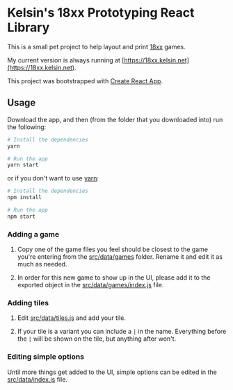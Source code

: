 # Kelsin's 18xx Prototyping React Library

This is a small pet project to help layout and print
[18xx](https://en.wikipedia.org/wiki/18XX) games.

My current version is always running at
[https://18xx.kelsin.net](https://18xx.kelsin.net).

This project was bootstrapped with [Create React
App](https://github.com/facebookincubator/create-react-app).

## Usage

Download the app, and then (from the folder that you downloaded into) run the
following:

```sh
# Install the dependencies
yarn

# Run the app
yarn start
```

or if you don't want to use [yarn](https://yarnpkg.com/en/):

```sh
# Install the dependencies
npm install

# Run the app
npm start
```

### Adding a game

1. Copy one of the game files you feel should be closest to the game you're
   entering from the [src/data/games](src/data/games) folder. Rename it and edit it as
   much as needed.

2. In order for this new game to show up in the UI, please add it to the
   exported object in the [src/data/games/index.js](src/data/games/index.js)
   file.

### Adding tiles

1. Edit [src/data/tiles.js](src/data/tiles.js) and add your tile.

2. If your tile is a variant you can include a `|` in the name. Everything
   before the `|` will be shown on the tile, but anything after won't.

### Editing simple options

Until more things get added to the UI, simple options can be edited in the
[src/data/index.js](src/data/index.js) file.
